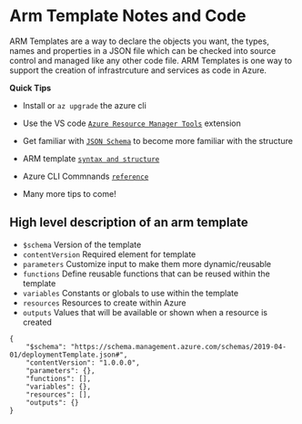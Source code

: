 # Arm Template Notes and Code

ARM Templates are a way to declare the objects you want, the types, names and properties in a JSON file which can be checked into source control and managed like any other code file. ARM Templates is one way to support the creation of infrastrcuture and services as code in Azure.

**Quick Tips**
* Install or ```az upgrade``` the azure cli

* Use the VS code  [`Azure Resource Manager Tools`](https://marketplace.visualstudio.com/items?itemName=msazurermtools.azurerm-vscode-tools) extension

* Get familiar with [`JSON Schema`](https://json-schema.org/) to become more familiar with the structure

* ARM template [`syntax and structure`](https://docs.microsoft.com/en-us/azure/azure-resource-manager/templates/template-syntax)

* Azure CLI Commnands [`reference`](https://docs.microsoft.com/en-us/cli/azure/reference-index?view=azure-cli-latest)

* Many more tips to come!

## High level description of an arm template 
* `$schema` Version of the template
* `contentVersion` Required element for template
* `parameters` Customize input to make them more dynamic/reusable
* `functions` Define reusable functions that can be reused within the template
* `variables` Constants or globals to use within the template
* `resources` Resources to create within Azure
* `outputs` Values that will be available or shown when a resource is created

```
{
    "$schema": "https://schema.management.azure.com/schemas/2019-04-01/deploymentTemplate.json#",
    "contentVersion": "1.0.0.0",
    "parameters": {},
    "functions": [],
    "variables": {},
    "resources": [],
    "outputs": {}
}
```